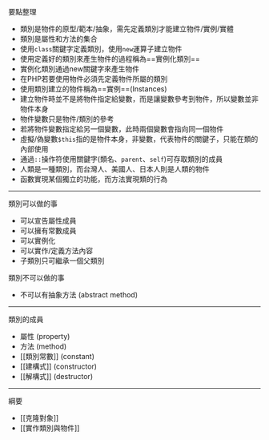 要點整理
* 類別是物件的原型/範本/抽象，需先定義類別才能建立物件/實例/實體
* 類別是屬性和方法的集合
* 使用`class`關鍵字定義類別，使用`new`運算子建立物件
* 使用定義好的類別來產生物件的過程稱為==實例化類別==
* 實例化類別通過new關鍵字來產生物件
* 在PHP若要使用物件必須先定義物件所屬的類別
* 使用類別建立的物件稱為==實例==(Instances)
* 建立物件時並不是將物件指定給變數，而是讓變數參考到物件，所以變數並非物件本身
* 物件變數只是物件/類別的參考
* 若將物件變數指定給另一個變數，此時兩個變數會指向同一個物件
* 虛擬/偽變數`$this`指的是物件本身，非變數，代表物件的關鍵子，只能在類的內部使用
* 通過`::`操作符使用關鍵字(類名、`parent`、`self`)可存取類別的成員
* 人類是一種類別，而台灣人、美國人、日本人則是人類的物件
* 函數實現某個獨立的功能，而方法實現類的行為

---

類別可以做的事
* 可以宣告屬性成員
* 可以擁有常數成員
* 可以實例化
* 可以實作/定義方法內容
* 子類別只可繼承一個父類別

類別不可以做的事
* 不可以有抽象方法 (abstract method)

---

類別的成員
- 屬性 (property)
- 方法 (method)
- [[類別常數]] (constant)
- [[建構式]] (constructor)
- [[解構式]] (destructor)

---

綱要
- [[克隆對象]]
- [[實作類別與物件]]
